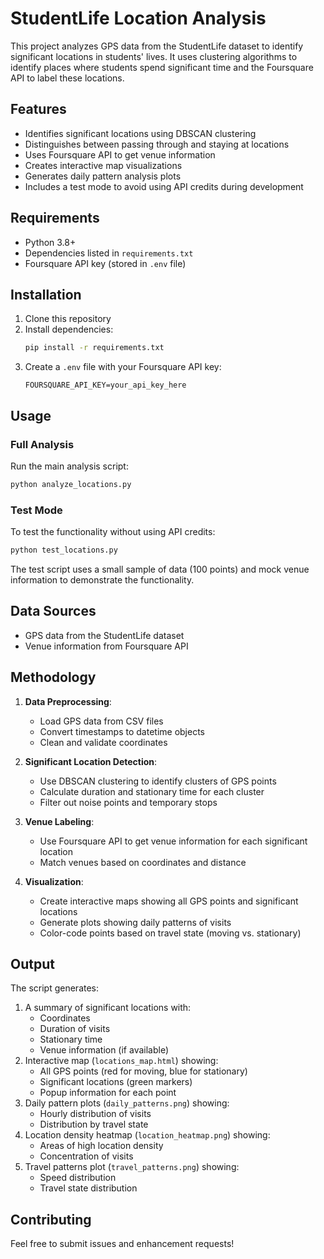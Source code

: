 # StudentLife Location Analysis

This project analyzes GPS data from the StudentLife dataset to identify significant locations in students' lives. It uses clustering algorithms to identify places where students spend significant time and the Foursquare API to label these locations.

## Features

- Identifies significant locations using DBSCAN clustering
- Distinguishes between passing through and staying at locations
- Uses Foursquare API to get venue information
- Creates interactive map visualizations
- Generates daily pattern analysis plots
- Includes a test mode to avoid using API credits during development

## Requirements

- Python 3.8+
- Dependencies listed in `requirements.txt`
- Foursquare API key (stored in `.env` file)

## Installation

1. Clone this repository
2. Install dependencies:
   ```bash
   pip install -r requirements.txt
   ```
3. Create a `.env` file with your Foursquare API key:
   ```
   FOURSQUARE_API_KEY=your_api_key_here
   ```

## Usage

### Full Analysis
Run the main analysis script:
```bash
python analyze_locations.py
```

### Test Mode
To test the functionality without using API credits:
```bash
python test_locations.py
```

The test script uses a small sample of data (100 points) and mock venue information to demonstrate the functionality.

## Data Sources

- GPS data from the StudentLife dataset
- Venue information from Foursquare API

## Methodology

1. **Data Preprocessing**:
   - Load GPS data from CSV files
   - Convert timestamps to datetime objects
   - Clean and validate coordinates

2. **Significant Location Detection**:
   - Use DBSCAN clustering to identify clusters of GPS points
   - Calculate duration and stationary time for each cluster
   - Filter out noise points and temporary stops

3. **Venue Labeling**:
   - Use Foursquare API to get venue information for each significant location
   - Match venues based on coordinates and distance

4. **Visualization**:
   - Create interactive maps showing all GPS points and significant locations
   - Generate plots showing daily patterns of visits
   - Color-code points based on travel state (moving vs. stationary)

## Output

The script generates:
1. A summary of significant locations with:
   - Coordinates
   - Duration of visits
   - Stationary time
   - Venue information (if available)
2. Interactive map (`locations_map.html`) showing:
   - All GPS points (red for moving, blue for stationary)
   - Significant locations (green markers)
   - Popup information for each point
3. Daily pattern plots (`daily_patterns.png`) showing:
   - Hourly distribution of visits
   - Distribution by travel state
4. Location density heatmap (`location_heatmap.png`) showing:
   - Areas of high location density
   - Concentration of visits
5. Travel patterns plot (`travel_patterns.png`) showing:
   - Speed distribution
   - Travel state distribution

## Contributing

Feel free to submit issues and enhancement requests! 